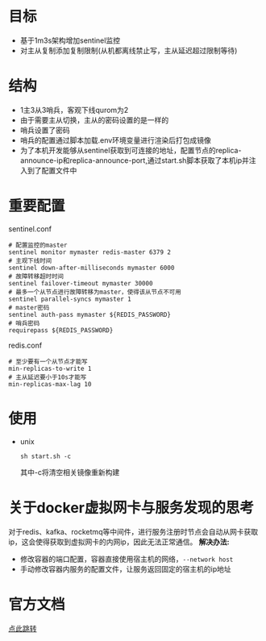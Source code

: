 # 目标
- 基于1m3s架构增加sentinel监控
- 对主从复制添加复制限制(从机都离线禁止写，主从延迟超过限制等待)
# 结构
- 1主3从3哨兵，客观下线qurom为2
- 由于需要主从切换，主从的密码设置的是一样的
- 哨兵设置了密码
- 哨兵的配置通过脚本加载.env环境变量进行渲染后打包成镜像
- 为了本机开发能够从sentinel获取到可连接的地址，配置节点的replica-announce-ip和replica-announce-port,通过start.sh脚本获取了本机ip并注入到了配置文件中
# 重要配置
sentinel.conf
```
# 配置监控的master
sentinel monitor mymaster redis-master 6379 2
# 主观下线时间
sentinel down-after-milliseconds mymaster 6000
# 故障转移超时时间
sentinel failover-timeout mymaster 30000
# 最多一个从节点进行故障转移为master，使得该从节点不可用
sentinel parallel-syncs mymaster 1
# master密码
sentinel auth-pass mymaster ${REDIS_PASSWORD}
# 哨兵密码
requirepass ${REDIS_PASSWORD}
```
redis.conf
```
# 至少要有一个从节点才能写
min-replicas-to-write 1
# 主从延迟要小于10s才能写
min-replicas-max-lag 10
```
# 使用
- unix
    ```
    sh start.sh -c
    ```
    其中-c将清空相关镜像重新构建
# 关于docker虚拟网卡与服务发现的思考
对于redis、kafka、rocketmq等中间件，进行服务注册时节点会自动从网卡获取ip，这会使得获取到虚拟网卡的内网ip，因此无法正常通信。
**解决办法:**
- 修改容器的端口配置，容器直接使用宿主机的网络，`--network host`
- 手动修改容器内服务的配置文件，让服务返回固定的宿主机的ip地址
# 官方文档
[点此跳转](https://redis.io/docs/latest/operate/oss_and_stack/management/sentinel/)